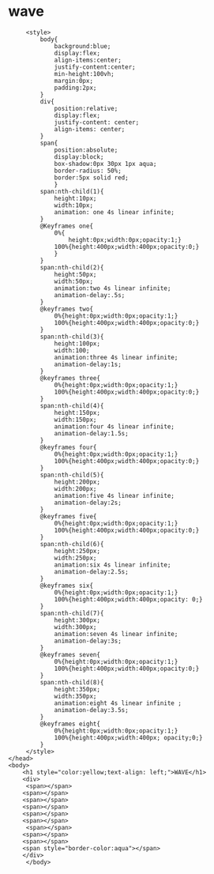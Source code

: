 # wave
<html>
     <head>
         
         <style>
             body{
                 background:blue;
                 display:flex;
                 align-items:center;
                 justify-content:center;
                 min-height:100vh;
                 margin:0px;
                 padding:2px;
             }
             div{
                 position:relative;
                 display:flex;
                 justify-content: center;
                 align-items: center;
             }
             span{
                 position:absolute;
                 display:block;
                 box-shadow:0px 30px 1px aqua;
                 border-radius: 50%;
                 border:5px solid red;
                 }
             span:nth-child(1){
                 height:10px;
                 width:10px;
                 animation: one 4s linear infinite;
             }
             @Keyframes one{
                 0%{
                     height:0px;width:0px;opacity:1;}
                 100%{height:400px;width:400px;opacity:0;}
                 }
             }
             span:nth-child(2){
                 height:50px;
                 width:50px;
                 animation:two 4s linear infinite;
                 animation-delay:.5s;
             }
             @keyframes two{
                 0%{height:0px;width:0px;opacity:1;}
                 100%{height:400px;width:400px;opacity:0;}
             }
             span:nth-child(3){
                 height:100px;
                 width:100;
                 animation:three 4s linear infinite;
                 animation-delay:1s;
             }
             @keyframes three{
                 0%{height:0px;width:0px;opacity:1;}
                 100%{height:400px;width:400px;opacity:0;}
             }
             span:nth-child(4){
                 height:150px;
                 width:150px;
                 animation:four 4s linear infinite;
                 animation-delay:1.5s;
             }
             @keyframes four{
                 0%{height:0px;width:0px;opacity:1;}
                 100%{height:400px;width:400px;opacity:0;}
             }
             span:nth-child(5){
                 height:200px;
                 width:200px;
                 animation:five 4s linear infinite;
                 animation-delay:2s;
             }
             @keyframes five{
                 0%{height:0px;width:0px;opacity:1;}
                 100%{height:400px;width:400px;opacity:0;}
             }
             span:nth-child(6){
                 height:250px;
                 width:250px;
                 animation:six 4s linear infinite;
                 animation-delay:2.5s;
             }
             @keyframes six{
                 0%{height:0px;width:0px;opacity:1;}
                 100%{height:400px;width:400px;opacity: 0;}
             }
             span:nth-child(7){
                 height:300px;
                 width:300px;
                 animation:seven 4s linear infinite;
                 animation-delay:3s;
             }
             @keyframes seven{
                 0%{height:0px;width:0px;opacity:1;}
                 100%{height:400px;width:400px;opacity:0;}
             }
             span:nth-child(8){
                 height:350px;
                 width:350px;
                 animation:eight 4s linear infinite ;
                 animation-delay:3.5s;
             }
             @keyframes eight{
                 0%{height:0px;width:0px;opacity:1;}
                 100%{height:400px;width:400px; opacity;0;}
             }
         </style>
    </head>
    <body>
        <h1 style="color:yellow;text-align: left;">WAVE</h1>
        <div>
         <span></span>  
        <span></span>   
        <span></span>   
        <span></span>
        <span></span>    
        <span></span>   
         <span></span>
        <span></span> 
        <span></span>
        <span style="border-color:aqua"></span>
        </div>
         </body>
</html>

